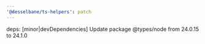 ```yaml
---
'@desselbane/ts-helpers': patch
---
```


deps: [minor|devDependencies] Update package @types/node from 24.0.15 to 24.1.0
